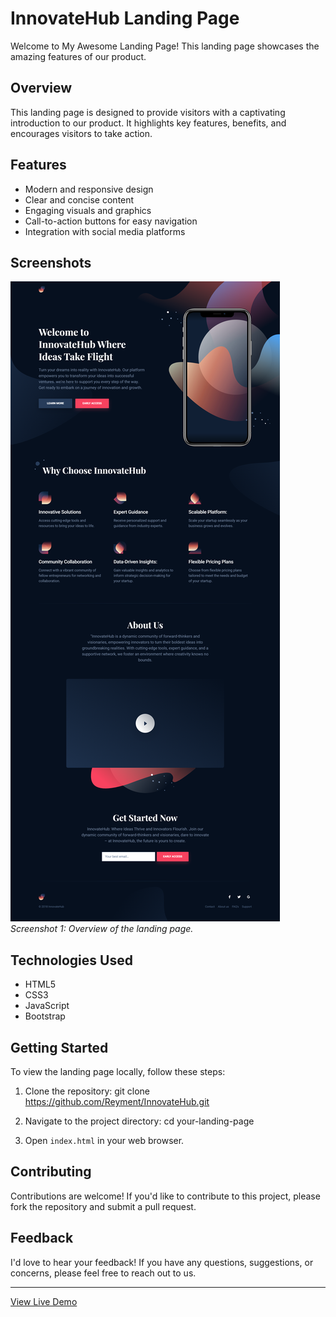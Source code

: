
# InnovateHub Landing Page

Welcome to My Awesome Landing Page! This landing page showcases the amazing features of our product.

## Overview

This landing page is designed to provide visitors with a captivating introduction to our product. It highlights key features, benefits, and encourages visitors to take action.

## Features

- Modern and responsive design
- Clear and concise content
- Engaging visuals and graphics
- Call-to-action buttons for easy navigation
- Integration with social media platforms

## Screenshots

![Screenshot 1](/src/images/homepage.png)
*Screenshot 1: Overview of the landing page.*


## Technologies Used

- HTML5
- CSS3
- JavaScript
- Bootstrap

## Getting Started

To view the landing page locally, follow these steps:

1. Clone the repository:
   git clone https://github.com/Reyment/InnovateHub.git
   
3. Navigate to the project directory:
	cd your-landing-page

3. Open `index.html` in your web browser.


## Contributing

Contributions are welcome! If you'd like to contribute to this project, please fork the repository and submit a pull request.

## Feedback

I'd love to hear your feedback! If you have any questions, suggestions, or concerns, please feel free to reach out to us.


---

[View Live Demo](https://example-convert-figma-html-1.vercel.app/)


